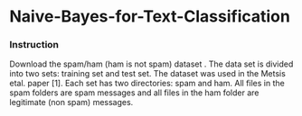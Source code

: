 # Naive-Bayes-for-Text-Classification

### Instruction
Download the spam/ham (ham is not spam) dataset . The data set is divided into two sets: training set and test set. The dataset was used in the Metsis etal. paper [1]. Each set has two directories: spam and ham. All files in the spam folders are spam messages and all files in the ham folder are legitimate (non spam) messages.
